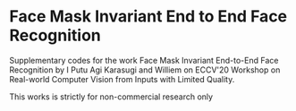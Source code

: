 # Face Mask Invariant End to End Face Recognition

Supplementary codes for the work Face Mask Invariant End-to-End Face Recognition by I Putu Agi Karasugi and Williem on ECCV'20 Workshop on Real-world Computer Vision from Inputs with Limited Quality.

This works is strictly for non-commercial research only
